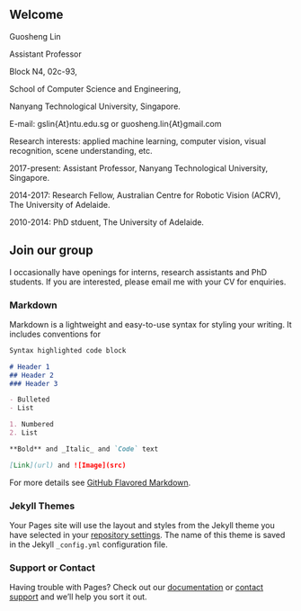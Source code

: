 

## Welcome

Guosheng Lin

Assistant Professor

Block N4, 02c-93, 

School of Computer Science and Engineering, 

Nanyang Technological University, Singapore.

E-mail:   gslin{At}ntu.edu.sg   or   guosheng.lin{At}gmail.com

Research interests: 
applied machine learning, computer vision, visual recognition, scene understanding, etc.

2017-present: Assistant Professor, Nanyang Technological University, Singapore.

2014-2017: Research Fellow, Australian Centre for Robotic Vision (ACRV), The University of Adelaide.

2010-2014: PhD stduent, The University of Adelaide.



## Join our group

I occasionally have openings for interns, research assistants and PhD students. 
If you are interested, please email me with your CV for enquiries.

### Markdown

Markdown is a lightweight and easy-to-use syntax for styling your writing. It includes conventions for

```markdown
Syntax highlighted code block

# Header 1
## Header 2
### Header 3

- Bulleted
- List

1. Numbered
2. List

**Bold** and _Italic_ and `Code` text

[Link](url) and ![Image](src)
```

For more details see [GitHub Flavored Markdown](https://guides.github.com/features/mastering-markdown/).

### Jekyll Themes

Your Pages site will use the layout and styles from the Jekyll theme you have selected in your [repository settings](https://github.com/guosheng/guosheng.github.io/settings). The name of this theme is saved in the Jekyll `_config.yml` configuration file.

### Support or Contact

Having trouble with Pages? Check out our [documentation](https://help.github.com/categories/github-pages-basics/) or [contact support](https://github.com/contact) and we’ll help you sort it out.
